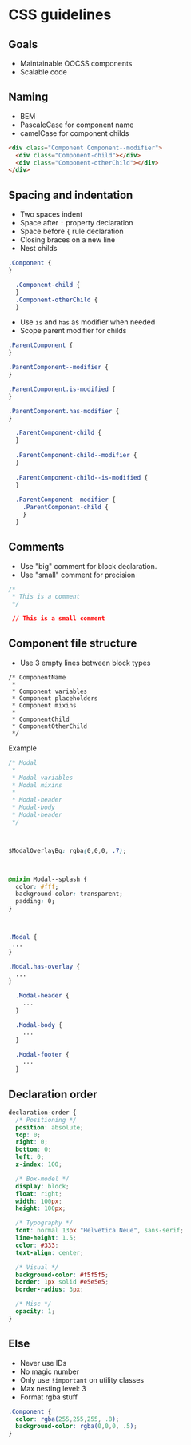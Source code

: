 # CSS guidelines

## Goals
* Maintainable OOCSS components
* Scalable code

## Naming
* BEM
* PascaleCase for component name
* camelCase for component childs
```html
<div class="Component Component--modifier">
  <div class="Component-child"></div>
  <div class="Component-otherChild"></div>
</div>
```

## Spacing and indentation
 * Two spaces indent
 * Space after `:` property declaration
 * Space before `{` rule declaration
 * Closing braces on a new line
 * Nest childs
```css
.Component {
}

  .Component-child {
  }
  .Component-otherChild {
  }
```
 * Use `is` and `has` as modifier when needed
 * Scope parent modifier for childs
```css
.ParentComponent {
}

.ParentComponent--modifier {
}

.ParentComponent.is-modified {
}

.ParentComponent.has-modifier {
}

  .ParentComponent-child {
  }
  
  .ParentComponent-child--modifier {
  }
  
  .ParentComponent-child--is-modified {
  }
  
  .ParentComponent--modifier {
    .ParentComponent-child {
    }
  }
```

## Comments
 * Use "big" comment for block declaration.
 * Use "small" comment for precision
```css
/*
 * This is a comment
 */

 // This is a small comment
```

## Component file structure
 * Use 3 empty lines between block types
```
/* ComponentName
 *
 * Component variables
 * Component placeholders
 * Component mixins
 *
 * ComponentChild
 * ComponentOtherChild
 */
```
Example
```css
/* Modal
 *
 * Modal variables
 * Modal mixins
 *
 * Modal-header
 * Modal-body
 * Modal-header
 */



$ModalOverlayBg: rgba(0,0,0, .7);



@mixin Modal--splash {
  color: #fff;
  background-color: transparent;
  padding: 0;
}



.Modal {
 ...
}

.Modal.has-overlay {
  ...
}

  .Modal-header {
    ...
  }

  .Modal-body {
    ...
  }

  .Modal-footer {
    ...
  }
```

## Declaration order
```css
declaration-order {
  /* Positioning */
  position: absolute;
  top: 0;
  right: 0;
  bottom: 0;
  left: 0;
  z-index: 100;

  /* Box-model */
  display: block;
  float: right;
  width: 100px;
  height: 100px;

  /* Typography */
  font: normal 13px "Helvetica Neue", sans-serif;
  line-height: 1.5;
  color: #333;
  text-align: center;

  /* Visual */
  background-color: #f5f5f5;
  border: 1px solid #e5e5e5;
  border-radius: 3px;

  /* Misc */
  opacity: 1;
}
```

## Else
 * Never use IDs
 * No magic number
 * Only use `!important` on utility classes
 * Max nesting level: 3
 * Format rgba stuff
```css
.Component {
  color: rgba(255,255,255, .8);
  background-color: rgba(0,0,0, .5);
}
```

